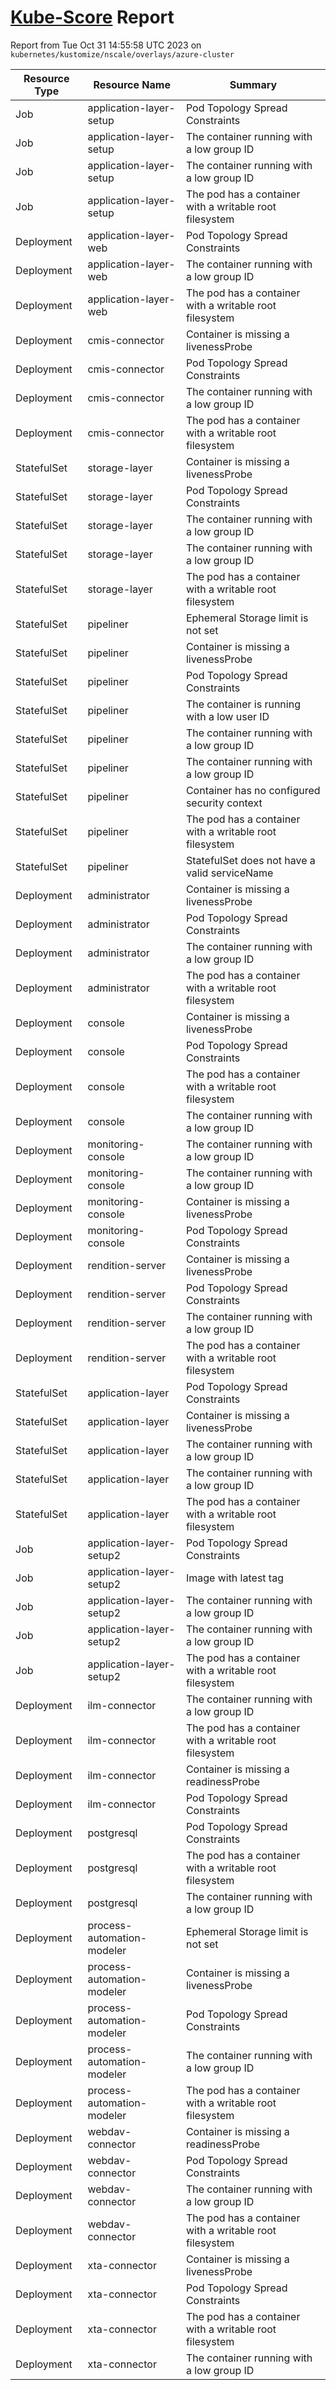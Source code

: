 # [Kube-Score](https://kube-score.com/) Report

Report from Tue Oct 31 14:55:58 UTC 2023 on `kubernetes/kustomize/nscale/overlays/azure-cluster`

| Resource Type | Resource Name | Summary |
| - | - | - |
| Job | application-layer-setup | Pod Topology Spread Constraints |
| Job | application-layer-setup | The container running with a low group ID |
| Job | application-layer-setup | The container running with a low group ID |
| Job | application-layer-setup | The pod has a container with a writable root filesystem |
| Deployment | application-layer-web | Pod Topology Spread Constraints |
| Deployment | application-layer-web | The container running with a low group ID |
| Deployment | application-layer-web | The pod has a container with a writable root filesystem |
| Deployment | cmis-connector | Container is missing a livenessProbe |
| Deployment | cmis-connector | Pod Topology Spread Constraints |
| Deployment | cmis-connector | The container running with a low group ID |
| Deployment | cmis-connector | The pod has a container with a writable root filesystem |
| StatefulSet | storage-layer | Container is missing a livenessProbe |
| StatefulSet | storage-layer | Pod Topology Spread Constraints |
| StatefulSet | storage-layer | The container running with a low group ID |
| StatefulSet | storage-layer | The container running with a low group ID |
| StatefulSet | storage-layer | The pod has a container with a writable root filesystem |
| StatefulSet | pipeliner | Ephemeral Storage limit is not set |
| StatefulSet | pipeliner | Container is missing a livenessProbe |
| StatefulSet | pipeliner | Pod Topology Spread Constraints |
| StatefulSet | pipeliner | The container is running with a low user ID |
| StatefulSet | pipeliner | The container running with a low group ID |
| StatefulSet | pipeliner | The container running with a low group ID |
| StatefulSet | pipeliner | Container has no configured security context |
| StatefulSet | pipeliner | The pod has a container with a writable root filesystem |
| StatefulSet | pipeliner | StatefulSet does not have a valid serviceName |
| Deployment | administrator | Container is missing a livenessProbe |
| Deployment | administrator | Pod Topology Spread Constraints |
| Deployment | administrator | The container running with a low group ID |
| Deployment | administrator | The pod has a container with a writable root filesystem |
| Deployment | console | Container is missing a livenessProbe |
| Deployment | console | Pod Topology Spread Constraints |
| Deployment | console | The pod has a container with a writable root filesystem |
| Deployment | console | The container running with a low group ID |
| Deployment | monitoring-console | The container running with a low group ID |
| Deployment | monitoring-console | The container running with a low group ID |
| Deployment | monitoring-console | Container is missing a livenessProbe |
| Deployment | monitoring-console | Pod Topology Spread Constraints |
| Deployment | rendition-server | Container is missing a livenessProbe |
| Deployment | rendition-server | Pod Topology Spread Constraints |
| Deployment | rendition-server | The container running with a low group ID |
| Deployment | rendition-server | The pod has a container with a writable root filesystem |
| StatefulSet | application-layer | Pod Topology Spread Constraints |
| StatefulSet | application-layer | Container is missing a livenessProbe |
| StatefulSet | application-layer | The container running with a low group ID |
| StatefulSet | application-layer | The container running with a low group ID |
| StatefulSet | application-layer | The pod has a container with a writable root filesystem |
| Job | application-layer-setup2 | Pod Topology Spread Constraints |
| Job | application-layer-setup2 | Image with latest tag |
| Job | application-layer-setup2 | The container running with a low group ID |
| Job | application-layer-setup2 | The container running with a low group ID |
| Job | application-layer-setup2 | The pod has a container with a writable root filesystem |
| Deployment | ilm-connector | The container running with a low group ID |
| Deployment | ilm-connector | The pod has a container with a writable root filesystem |
| Deployment | ilm-connector | Container is missing a readinessProbe |
| Deployment | ilm-connector | Pod Topology Spread Constraints |
| Deployment | postgresql | Pod Topology Spread Constraints |
| Deployment | postgresql | The pod has a container with a writable root filesystem |
| Deployment | postgresql | The container running with a low group ID |
| Deployment | process-automation-modeler | Ephemeral Storage limit is not set |
| Deployment | process-automation-modeler | Container is missing a livenessProbe |
| Deployment | process-automation-modeler | Pod Topology Spread Constraints |
| Deployment | process-automation-modeler | The container running with a low group ID |
| Deployment | process-automation-modeler | The pod has a container with a writable root filesystem |
| Deployment | webdav-connector | Container is missing a readinessProbe |
| Deployment | webdav-connector | Pod Topology Spread Constraints |
| Deployment | webdav-connector | The container running with a low group ID |
| Deployment | webdav-connector | The pod has a container with a writable root filesystem |
| Deployment | xta-connector | Container is missing a livenessProbe |
| Deployment | xta-connector | Pod Topology Spread Constraints |
| Deployment | xta-connector | The pod has a container with a writable root filesystem |
| Deployment | xta-connector | The container running with a low group ID |
